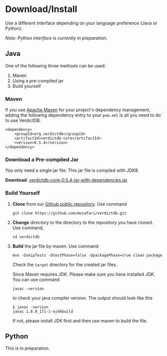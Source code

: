 # Download/Install

Use a different interface depending on your language preference (Java or Python).

*Note: Python interface is currently in preparation.*


## Java

One of the following three methods can be used:

1. Maven
1. Using a pre-compiled jar
1. Build yourself

### Maven

If you use [Apache Maven](https://maven.apache.org/) for your project's dependency management, adding the following dependency entry to your `pom.xml` is all you need to do to use VerdictDB.

```pom
<dependency>
    <groupId>org.verdictdb</groupId>
    <artifactId>verdictdb-core</artifactId>
    <version>0.5.4</version>
</dependency>

```

### Download a Pre-compiled Jar

You only need a single jar file. This jar file is compiled with JDK8.

**Download**: [verdictdb-core-0.5.4-jar-with-dependencies.jar](https://github.com/mozafari/verdictdb/releases/download/v0.5.4/verdictdb-core-0.5.4-jar-with-dependencies.jar)


### Build Yourself

1. **Clone** from our [Github public repository](https://github.com/mozafari/verdictdb). Use command
    ```
    git clone https://github.com/mozafari/verdictdb.git
    ```
2. **Change** directory to the directory to the repository you have cloned. Use command,
    ```
    cd verdictdb
    ```

3. **Build** the jar file by maven. Use command
    ```
    mvn -DskipTests -DtestPhase=false -DpackagePhase=true clean package
    ```
    Check the `target` directory for the created jar files.

    Since Maven requires JDK. Please make sure you have installed JDK. You can use command
    ```
    javac -version
    ```
    to check your java compiler version. The output should look like this
    ```
    $ javac -version
    javac 1.8.0_171-1-ojdkbuild
    ```
    If not, please install JDK first and then use maven to build the file.


## Python

This is in preparation.
